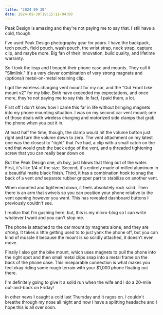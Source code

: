 ```yaml
---
title: "2024 09 30"
date: 2024-09-30T19:15:11-04:00
---
```


Peak Design is amazing and they're not paying me to say that. I still have a
cold, though.

I've used Peak Design photography gear for years. I have the backpack, tech
pouch, field pouch, wash pouch, the wrist strap, neck strap, capture clip, and
maybe more. Big fan of their innovation, build quality, and lifetime warranty.

So I took the leap and I bought their phone case and mounts. They call it
"Slimlink." It's a very clever combination of very strong magnets and (optional)
metal-on-metal retaining clip.

I got the wireless charging vent mount for my car, and the "Out Front bike mount
v2" for my bike. Both have exceeded my expectations, and once more, they're not
paying me to say this. In fact, I paid them, a lot.

First off I don't know how I came this far in life without bringing magnets into
my phone mounting situation. I was on my second car vent mount; one of those
deals with wireless charging and motorized side clamps that grab the phone when
you put it in.

At least half the time, though, the clamp would hit the volume button just right
and turn the volume down to zero. The vent attachment on my latest one was the
closest to "right" that I've had, a clip with a small catch on the end that
would grab the back edge of the vent, and a threaded tightening screw that you
can really bear down on.

But the Peak Design one, oh boy, just blows that thing out of the water. First,
it's like 1/4 of the size. Second, it's entirely made of milled aluminum in a
beautiful matte black finish. Third, it has a combination hook to snag the back
of a vent *and* separate rubber gripper part to stabilize on another vent.

When mounted and tightened down, it feels absolutely rock solid. Then there is
an arm that swivels so you can position your phone relative to the vent opening
however you want. This has revealed dashboard buttons I previously couldn't see.

I realize that I'm gushing here, but, this is my micro-blog so I can write
whatever I want and you can't stop me.

The phone is attached to the car mount by magnets alone, and they are *strong*.
It takes a little getting used to to just yank the phone off, but you can kind
of muscle it because the mount is so solidly attached, it doesn't even move.

Finally I also got the bike mount, which uses magnets to pull the phone into the
right spot and then small metal clips snap into a metal frame on the back of the
phone case. This inseparable connection is what makes you feel okay riding some
rough terrain with your $1,000 phone floating out there.

I'm definitely going to give it a solid run when the wife and I do a 20-mile
out-and-back on Friday!

In other news I caught a cold last Thursday and it rages on. I couldn't breathe
through my nose all night and now I have a splitting headache and I hope this is
all over soon.

